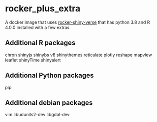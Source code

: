# rocker_plus_extra
A docker image that uses [rocker-shiny-verse](https://hub.docker.com/r/rocker/shiny-verse) that has python 3.8 and R 4.0.0 installed with a few extras

## Additional R packages
chron
shinyjs
shinybs
v8
shinythemes
reticulate
plotly
reshape
mapview
leaflet
shinyTime
shinyalert

## Additional Python packages
pip

## Additional debian packages
vim
libudunits2-dev
libgdal-dev
